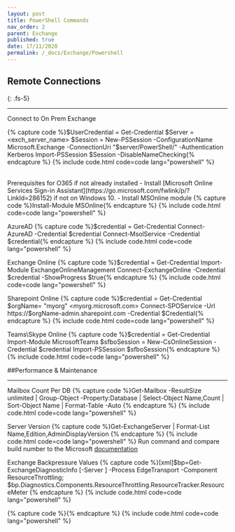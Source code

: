 ```yaml
---
layout: post
title: PowerShell Commands
nav_order: 2
parent: Exchange
published: true
date: 17/11/2020
permalink: /_docs/Exchange/Powershell
---
```

## Remote Connections
{: .fs-5}

---
Connect to On Prem Exchange

{% capture code %}$UserCredential = Get-Credential
$Server = <exch_server_name>
$Session = New-PSSession -ConfigurationName Microsoft.Exchange -ConnectionUri "$server/PowerShell/" -Authentication Kerberos
Import-PSSession $Session -DisableNameChecking{% endcapture %}
{% include code.html code=code lang="powershell" %}

<br>
Prerequisites for O365 if not already installed
- Install [Microsoft Online Services Sign-in Assistant](https://go.microsoft.com/fwlink/p/?LinkId=286152) if not on Windows 10.
- Install MSOnline module
{% capture code %}Install-Module MSOnline{% endcapture %}
{% include code.html code=code lang="powershell" %}
<br>

AzureAD
{% capture code %}$credential = Get-Credential
Connect-AzureAD -Credential $credential
Connect-MsolService -Credential $credential{% endcapture %}
{% include code.html code=code lang="powershell" %}
<br>

Exchange Online
{% capture code %}$credential = Get-Credential
Import-Module ExchangeOnlineManagement
Connect-ExchangeOnline -Credential $credential -ShowProgress $true{% endcapture %}
{% include code.html code=code lang="powershell" %}
<br>

Sharepoint Online
{% capture code %}$credential = Get-Credential
$orgName= "myorg" <myorg.microsoft.com>
Connect-SPOService -Url https://$orgName-admin.sharepoint.com -Credential $Credential{% endcapture %}
{% include code.html code=code lang="powershell" %}
<br>

Teams\Skype Online
{% capture code %}$credential = Get-Credential
Import-Module MicrosoftTeams
$sfboSession = New-CsOnlineSession -Credential $credential
Import-PSSession $sfboSession{% endcapture %}
{% include code.html code=code lang="powershell" %}
<br>

##Performance & Maintenance

---
Mailbox Count Per DB
{% capture code %}Get-Mailbox -ResultSize unlimited | Group-Object -Property:Database | Select-Object Name,Count | Sort-Object Name | Format-Table -Auto {% endcapture %}
{% include code.html code=code lang="powershell" %}
<br>

Server Version
{% capture code %}Get-ExchangeServer | Format-List Name,Edition,AdminDisplayVersion {% endcapture %}
{% include code.html code=code lang="powershell" %}
Run command and compare build number to the Microsoft [documentation](https://docs.microsoft.com/en-us/exchange/new-features/build-numbers-and-release-dates?view=exchserver-2016)
<br>

Exchange Backpressure Values
{% capture code %}[xml]$bp=Get-ExchangeDiagnosticInfo [-Server <ServerIdentity> ] -Process EdgeTransport -Component ResourceThrottling; $bp.Diagnostics.Components.ResourceThrottling.ResourceTracker.ResourceMeter {% endcapture %}
{% include code.html code=code lang="powershell" %}
<br>

{% capture code %}{% endcapture %}
{% include code.html code=code lang="powershell" %}
<br>
